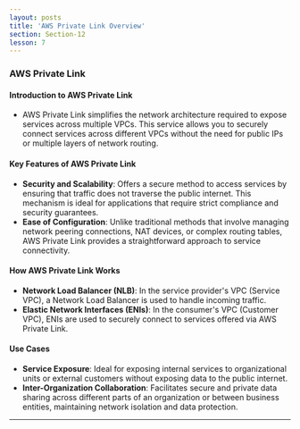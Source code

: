 ```yaml
---
layout: posts
title: 'AWS Private Link Overview'
section: Section-12
lesson: 7
---
```


### AWS Private Link

#### Introduction to AWS Private Link

- AWS Private Link simplifies the network architecture required to expose services across multiple VPCs. This service allows you to securely connect services across different VPCs without the need for public IPs or multiple layers of network routing.

<!-- pagebreak -->

#### Key Features of AWS Private Link

- **Security and Scalability**: Offers a secure method to access services by ensuring that traffic does not traverse the public internet. This mechanism is ideal for applications that require strict compliance and security guarantees.
- **Ease of Configuration**: Unlike traditional methods that involve managing network peering connections, NAT devices, or complex routing tables, AWS Private Link provides a straightforward approach to service connectivity.

<!-- pagebreak -->

#### How AWS Private Link Works

- **Network Load Balancer (NLB)**: In the service provider's VPC (Service VPC), a Network Load Balancer is used to handle incoming traffic.
- **Elastic Network Interfaces (ENIs)**: In the consumer's VPC (Customer VPC), ENIs are used to securely connect to services offered via AWS Private Link.

<!-- pagebreak -->

#### Use Cases

- **Service Exposure**: Ideal for exposing internal services to organizational units or external customers without exposing data to the public internet.
- **Inter-Organization Collaboration**: Facilitates secure and private data sharing across different parts of an organization or between business entities, maintaining network isolation and data protection.

---
